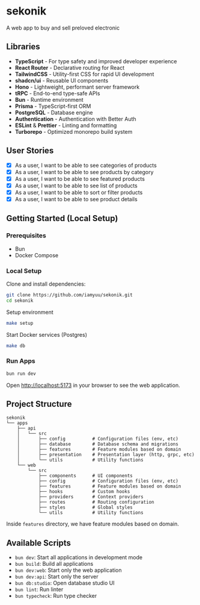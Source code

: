 # sekonik

A web app to buy and sell preloved electronic

## Libraries

- **TypeScript** - For type safety and improved developer experience
- **React Router** - Declarative routing for React
- **TailwindCSS** - Utility-first CSS for rapid UI development
- **shadcn/ui** - Reusable UI components
- **Hono** - Lightweight, performant server framework
- **tRPC** - End-to-end type-safe APIs
- **Bun** - Runtime environment
- **Prisma** - TypeScript-first ORM
- **PostgreSQL** - Database engine
- **Authentication** - Authentication with Better Auth
- **ESLint** & **Prettier** - Linting and formatting
- **Turborepo** - Optimized monorepo build system

## User Stories

- [x] As a user, I want to be able to see categories of products
- [x] As a user, I want to be able to see products by category
- [x] As a user, I want to be able to see featured products
- [x] As a user, I want to be able to see list of products
- [x] As a user, I want to be able to sort or filter products
- [x] As a user, I want to be able to see product details

## Getting Started (Local Setup)

### Prerequisites

- Bun
- Docker Compose

### Local Setup

Clone and install dependencies:

```bash
git clone https://github.com/iamyuu/sekonik.git
cd sekonik
```

Setup environment

```bash
make setup
```

Start Docker services (Postgres)

```bash
make db
```

### Run Apps

```bash
bun run dev
```

Open [http://localhost:5173](http://localhost:5173) in your browser to see the web application.

## Project Structure

```
sekonik
└── apps
    ├── api
    │   └── src
    │       ├── config          # Configuration files (env, etc)
    │       ├── database        # Database schema and migrations
    │       ├── features        # Feature modules based on domain
    │       ├── presentation    # Presentation layer (http, grpc, etc)
    │       └── utils           # Utility functions
    └── web
        └── src
            ├── components      # UI components
            ├── config          # Configuration files (env, etc)
            ├── features        # Feature modules based on domain
            ├── hooks           # Custom hooks
            ├── providers       # Context providers
            ├── routes          # Routing configuration
            ├── styles          # Global styles
            └── utils           # Utility functions
```

Inside `features` directory, we have feature modules based on domain.

## Available Scripts

- `bun dev`: Start all applications in development mode
- `bun build`: Build all applications
- `bun dev:web`: Start only the web application
- `bun dev:api`: Start only the server
- `bun db:studio`: Open database studio UI
- `bun lint`: Run linter
- `bun typecheck`: Run type checker
